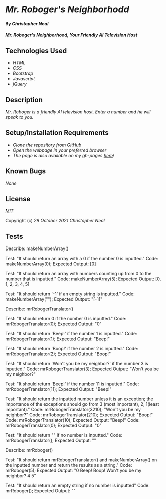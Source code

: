 # _Mr. Roboger's Neighborhodd_

#### By _**Christopher Neal**_

#### _Mr. Roboger's Neighborhood, Your Friendly AI Television Host_

## Technologies Used

* _HTML_
* _CSS_
* _Bootstrap_
* _Javascript_
* _jQuery_

## Description

_Mr. Roboger is a friendly AI television host. Enter a number and he will speak to you._

## Setup/Installation Requirements

* _Clone the repository from GitHub_
* _Open the webpage in your preferred browser_
* _The page is also available on my gh-pages [here](https://christophermneal.github.io/mr-robogers-neighborhood/)!_

## Known Bugs

_None_

## License

_[MIT](https://opensource.org/licenses/MIT)_

Copyright (c) _29 October 2021_ _Christopher Neal_

## Tests

Describe: makeNumberArray()

Test: "It should return an array with a 0 if the number 0 is inputted."
Code: makeNumberArray(0);
Expected Output: [0]

Test: "It should return an array with numbers counting up from 0 to the number that is inputted."
Code: makeNumberArray(5);
Expected Output: [0, 1, 2, 3, 4, 5]

Test: "It should return '-1' if an empty string is inputted."
Code: makeNumberArray("");
Expected Output: "[-1]"

Describe: mrRobogerTranslator()

Test: "It should return 0 if the number 0 is inputted."
Code: mrRobogerTranslator(0);
Expected Output: "0"

Test: "It should return 'Beep!' if the number 1 is inputted."
Code: mrRobogerTranslator(1); 
Expected Output: "Beep!"

Test: "It should return 'Boop!' if the number 2 is inputted."
Code: mrRobogerTranslator(2); 
Expected Output: "Boop!"

Test: "It should return 'Won't you be my neighbor?' if the number 3 is inputted."
Code: mrRobogerTranslator(3); 
Expected Output: "Won't you be my neighbor?"

Test: "It should return 'Beep!' if the number 11 is inputted."
Code: mrRobogerTranslator(11); 
Expected Output: "Beep!"

Test: "It should return the inputted number unless it is an exception; the importance of the exceptions should go from 3 (most important), 2, 1(least important)."
Code: mrRobogerTranslator(3210);
"Won't you be my neighbor?"
Code: mrRobogerTranslator(210);
Expected Output: "Boop!"
Code: mrRobogerTranslator(10);
Expected Output: "Beep!"
Code: mrRobogerTranslator(0);
Expected Output: "0"

Test: "It should return "" if no number is inputted."
Code: mrRobogerTranslator(); 
Expected Output: ""


Describe: mrRoboger()

Test: "It should return mrRobogerTranslator() and makeNumberArray() on the inputted number and return the results as a string." 
Code: mrRoboger(5);
Expected Output: "0 Beep! Boop! Won't you be my neighbor? 4 5"

Test: "It should return an empty string if no number is inputted"
Code: mrRoboger();
Expected Output: ""